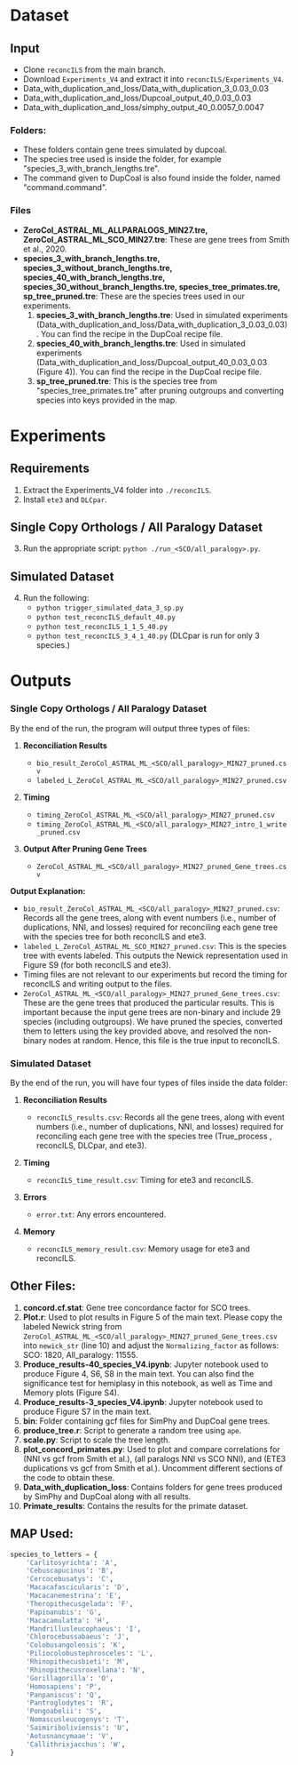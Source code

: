 # Dataset

## Input 
- Clone `reconcILS` from the main branch.
- Download `Experiments_V4` and extract it into `reconcILS/Experiments_V4`.
- Data_with_duplication_and_loss/Data_with_duplication_3_0.03_0.03
- Data_with_duplication_and_loss/Dupcoal_output_40_0.03_0.03
- Data_with_duplication_and_loss/simphy_output_40_0.0057_0.0047

### Folders: 
- These folders contain gene trees simulated by dupcoal.
- The species tree used is inside the folder, for example
 "species_3_with_branch_lengths.tre".
- The command given to DupCoal is also found inside the folder, named "command.command".

### Files
- **ZeroCol_ASTRAL_ML_ALLPARALOGS_MIN27.tre, ZeroCol_ASTRAL_ML_SCO_MIN27.tre**: These are gene trees from Smith et al., 2020.
- **species_3_with_branch_lengths.tre, species_3_without_branch_lengths.tre, species_40_with_branch_lengths.tre, species_30_without_branch_lengths.tre, species_tree_primates.tre, sp_tree_pruned.tre**: These are the species trees used in our experiments.
  1. **species_3_with_branch_lengths.tre**: Used in simulated experiments (Data_with_duplication_and_loss/Data_with_duplication_3_0.03_0.03). You can find the recipe in the DupCoal recipe file.
  2. **species_40_with_branch_lengths.tre**: Used in simulated experiments (Data_with_duplication_and_loss/Dupcoal_output_40_0.03_0.03 (Figure 4)). You can find the recipe in the DupCoal recipe file.
  3. **sp_tree_pruned.tre**: This is the species tree from "species_tree_primates.tre" after pruning outgroups and converting species into keys provided in the map.

# Experiments

## Requirements
1. Extract the Experiments_V4 folder into `./reconcILS`.
2. Install `ete3` and `DLCpar`.

## Single Copy Orthologs / All Paralogy Dataset
3. Run the appropriate script: `python ./run_<SCO/all_paralogy>.py`.

## Simulated Dataset
4. Run the following:
   - `python trigger_simulated_data_3_sp.py`
   - `python test_reconcILS_default_40.py`
   - `python test_reconcILS_1_1_5_40.py`
   - `python test_reconcILS_3_4_1_40.py`
   (DLCpar is run for only 3 species.)

# Outputs

### Single Copy Orthologs / All Paralogy Dataset
By the end of the run, the program will output three types of files:

1. **Reconciliation Results**
   - `bio_result_ZeroCol_ASTRAL_ML_<SCO/all_paralogy>_MIN27_pruned.csv`
   - `labeled_L_ZeroCol_ASTRAL_ML_<SCO/all_paralogy>_MIN27_pruned.csv`

2. **Timing**
   - `timing_ZeroCol_ASTRAL_ML_<SCO/all_paralogy>_MIN27_pruned.csv`
   - `timing_ZeroCol_ASTRAL_ML_<SCO/all_paralogy>_MIN27_intro_1_write_pruned.csv`

3. **Output After Pruning Gene Trees**
   - `ZeroCol_ASTRAL_ML_<SCO/all_paralogy>_MIN27_pruned_Gene_trees.csv`

**Output Explanation:**
- `bio_result_ZeroCol_ASTRAL_ML_<SCO/all_paralogy>_MIN27_pruned.csv`: Records all the gene trees, along with event numbers (i.e., number of duplications, NNI, and losses) required for reconciling each gene tree with the species tree for both reconcILS and ete3.
- `labeled_L_ZeroCol_ASTRAL_ML_SCO_MIN27_pruned.csv`: This is the species tree with events labeled. This outputs the Newick representation used in Figure S9 (for both reconcILS and ete3).
- Timing files are not relevant to our experiments but record the timing for reconcILS and writing output to the files.
- `ZeroCol_ASTRAL_ML_<SCO/all_paralogy>_MIN27_pruned_Gene_trees.csv`: These are the gene trees that produced the particular results. This is important because the input gene trees are non-binary and include 29 species (including outgroups). We have pruned the species, converted them to letters using the key provided above, and resolved the non-binary nodes at random. Hence, this file is the true input to reconcILS.

### Simulated Dataset
By the end of the run, you will have four types of files inside the data folder:

1. **Reconciliation Results**
   - `reconcILS_results.csv`: Records all the gene trees, along with event numbers (i.e., number of duplications, NNI, and losses) required for reconciling each gene tree with the species tree (True_process <DupCoal>, reconcILS, DLCpar, and ete3).

2. **Timing**
   - `reconcILS_time_result.csv`: Timing for ete3 and reconcILS.

3. **Errors**
   - `error.txt`: Any errors encountered.

4. **Memory**
   - `reconcILS_memory_result.csv`: Memory usage for ete3 and reconcILS.

## Other Files:
1. **concord.cf.stat**: Gene tree concordance factor for SCO trees.
2. **Plot.r**: Used to plot results in Figure 5 of the main text. Please copy the labeled Newick string from `ZeroCol_ASTRAL_ML_<SCO/all_paralogy>_MIN27_pruned_Gene_trees.csv` into `newick_str` (line 10) and adjust the `Normalizing_factor` as follows: SCO: 1820, All_paralogy: 11555.
3. **Produce_results-40_species_V4.ipynb**: Jupyter notebook used to produce Figure 4, S6, S8 in the main text. You can also find the significance test for hemiplasy in this notebook, as well as Time and Memory plots (Figure S4).
4. **Produce_results-3_species_V4.ipynb**: Jupyter notebook used to produce Figure S7 in the main text.
5. **bin**: Folder containing gcf files for SimPhy and DupCoal gene trees.
6. **produce_tree.r**: Script to generate a random tree using `ape`.
7. **scale.py**: Script to scale the tree length.
8. **plot_concord_primates.py**: Used to plot and compare correlations for (NNI vs gcf from Smith et al.), (all paralogs NNI vs SCO NNI), and (ETE3 duplications vs gcf from Smith et al.). Uncomment different sections of the code to obtain these.
9. **Data_with_duplication_loss**: Contains folders for gene trees produced by SimPhy and DupCoal along with all results.
10. **Primate_results**: Contains the results for the primate dataset.

## MAP Used:
```python
species_to_letters = {
    'Carlitosyrichta': 'A',
    'Cebuscapucinus': 'B',
    'Cercocebusatys': 'C',
    'Macacafascicularis': 'D',
    'Macacanemestrina': 'E',
    'Theropithecusgelada': 'F',
    'Papioanubis': 'G',
    'Macacamulatta': 'H',
    'Mandrillusleucophaeus': 'I',
    'Chlorocebussabaeus': 'J',
    'Colobusangolensis': 'K',
    'Piliocolobustephrosceles': 'L',
    'Rhinopithecusbieti': 'M',
    'Rhinopithecusroxellana': 'N',
    'Gorillagorilla': 'O',
    'Homosapiens': 'P',
    'Panpaniscus': 'Q',
    'Pantroglodytes': 'R',
    'Pongoabelii': 'S',
    'Nomascusleucogenys': 'T',
    'Saimiriboliviensis': 'U',
    'Aotusnancymaae': 'V',
    'Callithrixjacchus': 'W',
}

